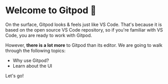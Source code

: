 # Welcome to Gitpod 👋

On the surface, Gitpod looks & feels just like VS Code. That's because it is based on the open source VS Code repository, so if you're familiar with VS Code, you are ready to work with Gitpod.

However, **there is a lot more** to Gitpod than its editor. We are going to walk through the following topics:
* Why use Gitpod?
* Learn about the UI

Let's go!
